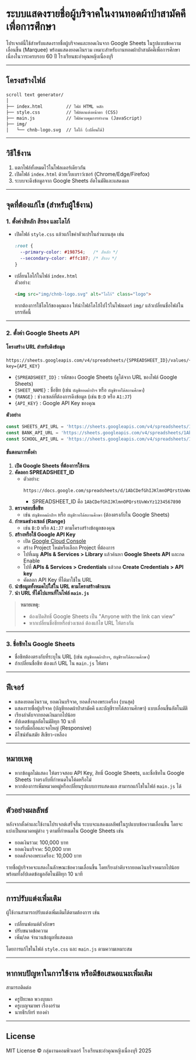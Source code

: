 # ระบบแสดงรายชื่อผู้บริจาคในงานทอดผ้าป่าสามัคคีเพื่อการศึกษา

โปรเจกต์นี้ใช้สำหรับแสดงรายชื่อผู้บริจาคและยอดเงินจาก Google Sheets ในรูปแบบข้อความเลื่อนขึ้น (Marquee) พร้อมแสดงยอดเงินรวม เหมาะสำหรับงานทอดผ้าป่าสามัคคีเพื่อการศึกษา เนื่องในวาระครบรอบ 60 ปี โรงเรียนชะอำคุณหญิงเนื่องบุรี

---

## โครงสร้างไฟล์

```
scroll text generator/
│
├── index.html         // ไฟล์ HTML หลัก
├── style.css          // ไฟล์ตกแต่งหน้าตา (CSS)
├── main.js            // ไฟล์ควบคุมการทำงาน (JavaScript)
├── img/
│   └── chnb-logo.svg  // โลโก้ (เปลี่ยนได้)
```

---

## วิธีใช้งาน

1. แตกไฟล์ทั้งหมดไว้ในโฟลเดอร์เดียวกัน
2. เปิดไฟล์ `index.html` ด้วยเว็บเบราว์เซอร์ (Chrome/Edge/Firefox)
3. ระบบจะดึงข้อมูลจาก Google Sheets อัตโนมัติและแสดงผล

---

## จุดที่ต้องแก้ไข (สำหรับผู้ใช้งาน)

### 1. ตั้งค่าสีหลัก สีรอง และโลโก้

- เปิดไฟล์ `style.css` แล้วแก้ไขค่าตัวแปรในส่วนบนสุด เช่น

    ```css
    :root {
      --primary-color: #198754;   /* สีหลัก */
      --secondary-color: #ffc107; /* สีรอง */
    }
    ```

- เปลี่ยนโลโก้ในไฟล์ `index.html`  
  ตัวอย่าง:
    ```html
    <img src="img/chnb-logo.svg" alt="โลโก้" class="logo">
    ```
  หากต้องการใช้โลโก้ของคุณเอง ให้นำไฟล์โลโก้ไปไว้ในโฟลเดอร์ `img/` แล้วเปลี่ยนชื่อไฟล์ในบรรทัดนี้

---

### 2. ตั้งค่า Google Sheets API

#### โครงสร้าง URL สำหรับดึงข้อมูล

```
https://sheets.googleapis.com/v4/spreadsheets/{SPREADSHEET_ID}/values/{SHEET_NAME!RANGE}?key={API_KEY}
```

- `{SPREADSHEET_ID}` : รหัสของ Google Sheets (ดูได้จาก URL ของไฟล์ Google Sheets)
- `{SHEET_NAME}` : ชื่อชีท (เช่น `บัญชีทอดผ้าป่าฯ` หรือ `บัญชีรายได้สถานศึกษา`)
- `{RANGE}` : ช่วงเซลล์ที่ต้องการดึงข้อมูล (เช่น `B:D` หรือ `A1:J7`)
- `{API_KEY}` : Google API Key ของคุณ

**ตัวอย่าง**

```javascript
const SHEETS_API_URL = 'https://sheets.googleapis.com/v4/spreadsheets/1AbCDefGhIJKlmnOPQrstUvWxYz1234567890/values/A1:J7?key=YOUR_API_KEY';
const BANK_API_URL = 'https://sheets.googleapis.com/v4/spreadsheets/1AbCDefGhIJKlmnOPQrstUvWxYz1234567890/values/บัญชีทอดผ้าป่าฯ!B:D?key=YOUR_API_KEY';
const SCHOOL_API_URL = 'https://sheets.googleapis.com/v4/spreadsheets/1AbCDefGhIJKlmnOPQrstUvWxYz1234567890/values/บัญชีรายได้สถานศึกษา!B:D?key=YOUR_API_KEY';
```

#### ขั้นตอนการตั้งค่า

1. **เปิด Google Sheets ที่ต้องการใช้งาน**
2. **คัดลอก SPREADSHEET_ID**  
   - ตัวอย่าง:  
     ```
     https://docs.google.com/spreadsheets/d/1AbCDefGhIJKlmnOPQrstUvWxYz1234567890/edit#gid=0
     ```
     - SPREADSHEET_ID คือ `1AbCDefGhIJKlmnOPQrstUvWxYz1234567890`
3. **ตรวจสอบชื่อชีท**  
   - เช่น `บัญชีทอดผ้าป่าฯ` หรือ `บัญชีรายได้สถานศึกษา` (ต้องตรงกับใน Google Sheets)
4. **กำหนดช่วงเซลล์ (Range)**  
   - เช่น `B:D` หรือ `A1:J7` ตามโครงสร้างข้อมูลของคุณ
5. **สร้างหรือใช้ Google API Key**  
   - เปิด [Google Cloud Console](https://console.cloud.google.com/)
   - สร้าง Project ใหม่หรือเลือก Project ที่ต้องการ
   - ไปที่เมนู **APIs & Services > Library** แล้วค้นหา **Google Sheets API** และกด Enable
   - ไปที่ **APIs & Services > Credentials** แล้วกด **Create Credentials > API key**
   - คัดลอก API Key ที่ได้มาใช้ใน URL
6. **นำข้อมูลทั้งหมดไปใส่ใน URL ตามโครงสร้างด้านบน**
7. **นำ URL ที่ได้ไปแทนที่ในไฟล์ `main.js`**

> **หมายเหตุ:**  
> - ต้องเปิดสิทธิ์ Google Sheets เป็น "Anyone with the link can view"
> - หากเปลี่ยนชื่อชีทหรือช่วงเซลล์ ต้องแก้ไข URL ให้ตรงกัน

---

### 3. ชื่อชีทใน Google Sheets

- ชื่อชีทต้องตรงกับที่ระบุใน URL (เช่น `บัญชีทอดผ้าป่าาฯ`, `บัญชีรายได้สถานศึกษา`)
- ถ้าเปลี่ยนชื่อชีท ต้องแก้ URL ใน `main.js` ให้ตรง

---

## ฟีเจอร์

- แสดงยอดเงินรวม, ยอดเงินบริจาค, ยอดสั่งจองพระเครื่อง (บนสุด)
- แสดงรายชื่อผู้บริจาค (บัญชีทอดผ้าป่าสามัคคี และบัญชีรายได้สถานศึกษา) แบบเลื่อนขึ้นอัตโนมัติ
- เรียงลำดับจากยอดเงินมากไปน้อย
- อัปเดตข้อมูลอัตโนมัติทุก 10 นาที
- รองรับมือถือและจอใหญ่ (Responsive)
- ดีไซน์ทันสมัย สีเขียว-เหลือง

---

## หมายเหตุ

- หากข้อมูลไม่แสดง ให้ตรวจสอบ API Key, สิทธิ์ Google Sheets, และชื่อชีทใน Google Sheets ว่าตรงกับที่กำหนดในโค้ดหรือไม่
- หากต้องการเพิ่มหมวดหมู่หรือเปลี่ยนรูปแบบการแสดงผล สามารถแก้ไขในไฟล์ `main.js` ได้

---

## ตัวอย่างผลลัพธ์

หลังจากตั้งค่าและใช้งานโปรเจกต์เสร็จสิ้น ระบบจะแสดงผลลัพธ์ในรูปแบบข้อความเลื่อนขึ้น โดยจะแบ่งเป็นหมวดหมู่ต่าง ๆ ตามที่กำหนดใน Google Sheets เช่น

- ยอดเงินรวม: 100,000 บาท
- ยอดเงินบริจาค: 50,000 บาท
- ยอดสั่งจองพระเครื่อง: 10,000 บาท

รายชื่อผู้บริจาคจะแสดงในลักษณะข้อความเลื่อนขึ้น โดยเรียงลำดับจากยอดเงินบริจาคมากไปน้อย พร้อมทั้งอัปเดตข้อมูลอัตโนมัติทุก 10 นาที

---

## การปรับแต่งเพิ่มเติม

ผู้ใช้งานสามารถปรับแต่งเพิ่มเติมได้ตามต้องการ เช่น

- เปลี่ยนฟอนต์ตัวอักษร
- ปรับขนาดข้อความ
- เพิ่ม/ลด จำนวนข้อมูลที่แสดงผล

โดยการแก้ไขในไฟล์ `style.css` และ `main.js` ตามความเหมาะสม

---

## หากพบปัญหาในการใช้งาน หรือมีข้อเสนอแนะเพิ่มเติม

สามารถติดต่อ  
- ครูปิยะพล พวงบุบผา  
- ครูเบญจมาพร เรืองอร่าม  
- นายธีรภัทร์ ทองคำ

---

## License

MIT License © กลุ่มงานคอมพิวเตอร์ โรงเรียนชะอำคุณหญิงเนื่องบุรี 2025
